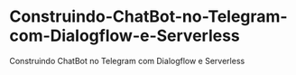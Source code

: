# Construindo-ChatBot-no-Telegram-com-Dialogflow-e-Serverless
Construindo ChatBot no Telegram com Dialogflow e Serverless
